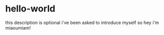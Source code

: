 # hello-world
this description is optional
i've been asked to introduce myself so hey i'm miaoumiam!
